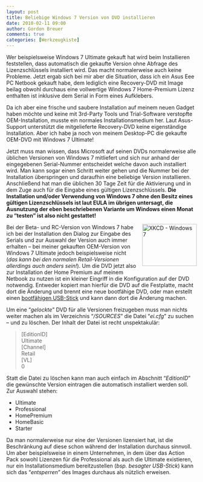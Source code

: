 ```yaml
---
layout: post
title: Beliebige Windows 7 Version von DVD installieren
date: 2010-02-11 09:00
author: Gordon Breuer
comments: true
categories: [Werkzeugkiste]
---
```

<p>Wer beispielsweise Windows 7 Ultimate gekauft hat wird beim Installieren feststellen, dass automatisch die gekaufte Version ohne Abfrage des Lizenzschlüssels installiert wird. Das macht normalerweise auch keine Probleme. Jetzt ergab sich bei mir aber die Situation, dass ich ein Asus Eee PC Netbook gekauft habe, dem lediglich eine Recovery-DVD mit Image beilag obwohl durchaus eine vollwertige Windows 7 Home-Premium Lizenz enthalten ist inklusive dem Serial in Form eines Aufklebers.</p>  <p>Da ich aber eine frische und saubere Installation auf meinem neuen Gadget haben möchte und keine mit 3rd-Party Tools und Trial-Software verstopfte OEM-Installation, musste ein normales Installationsmedium her. Laut Asus-Support unterstützt die mitgelieferte Recovery-DVD keine eigenständige Installation. Aber ich habe ja noch von meinem Desktop-PC die gekaufte OEM-DVD mit Windows 7 Ultimate!</p>  <p>Jetzt muss man wissen, dass Microsoft auf seinen DVDs normalerweise alle üblichen Versionen von Windows 7 mitliefert und sich nur anhand der eingegebenen Serial-Nummer entscheidet welche davon auch installiert wird. Man kann sogar einen Schritt weiter gehen und die Nummer bei der Installation überspringen und daraufhin eine beliebige Version installieren. Anschließend hat man die üblichen 30 Tage Zeit für die Aktivierung und in dem Zuge auch für die Eingabe eines gültigen Lizenzschlüssels. <strong>Die Installation und/oder Verwendung von Windows 7 ohne den Besitz eines gültigen Lizenzschlüssels ist laut EULA im übrigen untersagt, die Ausnutzung der eben beschriebenen Variante um Windows einen Monat zu “testen” ist also nicht gestattet!</strong></p>  <p><a href="http://xkcd.com/528/" target="_blank"><img style="border-right-width: 0px; margin: 0px 0px 10px 10px; display: inline; border-top-width: 0px; border-bottom-width: 0px; border-left-width: 0px" title="XKCD - Windows 7" border="0" alt="XKCD - Windows 7" align="right" src="http://anheledirwp.blob.core.windows.net/wordpress/2010/02/windows_7.png" width="144" height="111" /></a> Bei der Beta- und RC-Version von Windows 7 habe ich bei der Installation den Dialog zur Eingabe des Serials und zur Auswahl der Version auch immer erhalten – bei meiner gekauften OEM-Version von Windows 7 Ultimate jedoch beispielsweise nicht (<em>das kann bei den normalen Retail-Versionen allerdings auch anders sein!</em>). Um die DVD jetzt also zur Installation der Home Premium auf meinem Netbook zu nutzen ist ein kleiner Eingriff in die Konfiguration auf der DVD notwendig. Entweder kopiert man hierfür die DVD auf die Festplatte, macht dort die Änderung und brennt eine neue bootfähige DVD, oder man erstellt einen <a href="http://store.microsoft.com/Help/ISO-Tool" target="_blank">bootfähigen USB-Stick</a> und kann dann dort die Änderung machen.</p>  <p>Um eine “<em>gelockte</em>” DVD für alle Versionen freizugeben muss man nichts weiter machen als im Verzeichnis “<em>/SOURCES</em>” die Datei “<em>ei.cfg</em>” zu suchen – und zu löschen. Der Inhalt der Datei ist recht unspektakulär:</p>  <blockquote>   <p>[EditionID]      <br />Ultimate       <br />[Channel]       <br />Retail       <br />[VL]       <br />0</p> </blockquote>  <p>Statt die Datei zu löschen kann man auch einfach im Abschnitt “<em>EditionID</em>” die gewünschte Version eintragen die automatisch installiert werden soll. Zur Auswahl stehen:</p>  <ul>   <li>Ultimate </li>    <li>Professional </li>    <li>HomePremium </li>    <li>HomeBasic </li>    <li>Starter </li> </ul>  <p>Da man normalerweise nur eine der Versionen lizensiert hat, ist die Beschränkung auf diese schon während der Installation durchaus sinnvoll. Um aber beispielsweise in einem Unternehmen, in dem über das Action Pack sowohl Lizenzen für die Professional als auch die Ultimate existieren, nur ein Installationsmedium bereitzustellen (<em>bsp. besagter USB-Stick</em>) kann sich das “<em>entsperren</em>” des Images durchaus als nützlich erweisen.</p>